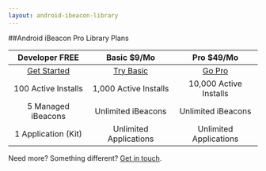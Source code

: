 ```yaml
---
layout: android-ibeacon-library
---
```


##Android iBeacon Pro Library Plans

Developer FREE      | Basic $9/Mo           | Pro $49/Mo
:------------------:|:---------------------:|:---------:
<a href='https://account.radiusnetworks.com/users/sign_up?plan=android-developer&source=proximitykit' class='btn-rad-blue'>Get Started</a>         | <a href='https://account.radiusnetworks.com/orders/new?sku=1&source=proximitykit&plan=android-developer' class='btn-rad-blue'>Try Basic</a>             | <a href='https://account.radiusnetworks.com/orders/new?sku=2&source=proximitykit&plan=android-developer' class='btn-rad-blue'>Go Pro</a>
100 Active Installs | 1,000 Active Installs | 10,000 Active Installs
5 Managed iBeacons  | Unlimited iBeacons    | Unlimited iBeacons
1 Application (Kit) | Unlimited Applications| Unlimited Applications


Need more? Something different? [Get in touch](http://radiusnetworks.com/sales-request.html).



